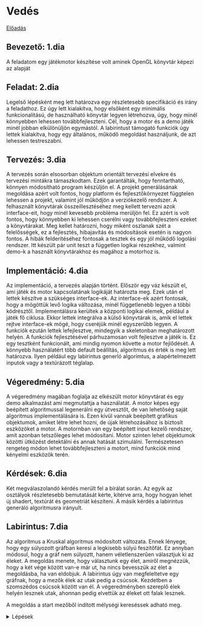 # Vedés

[Előadás](vedes.pptx)

## Bevezető: 1.dia

A feladatom egy játékmotor készítése volt aminek OpenGL könyvtár képezi az alapját

## Feladat: 2.dia

Legelső lépésként meg lett határozva egy részletesebb specifikáció és irány a feladathoz. Ez úgy lett kialakítva, hogy elsőként egy minimális funkcionalitású, de használható könyvtár legyen létrehozva, úgy, hogy minél könnyebben lehessen továbbfejleszteni. Cél, hogy a motor és a demo játék minél jobban elkülönüljön egymástól. A labirintust támogató funkciók úgy lettek kialakítva, hogy egy általános, működő megoldást használjunk, de azt lehessen testreszabni.

## Tervezés: 3.dia

A tervezés során elsosorban objektum orientált tervezési elvekre és tervezési mintákra támaszkodtam. Ezek garantálták, hogy fenntartható, könnyen módosítható program készüljön el. A projekt generálásának megoldása azért volt fontos, hogy platform és fejlesztőkörnyezet függtelen lehessen a projekt, valamint jól működjön a verziókezelő rendszer. A felhasznált könyvtárak összeillesztéséhez meg kellett tervezni azok interface-eit, hogy minél kevesebb probléma merüljön fel. Ez azért is volt fontos, hogy könnyebben ki lehessen cserélni vagy továbbfejleszteni ezeket a könyvtárakat. Meg kellet határozni, hogy miként oszlanak szét a felelősségek, ez a fejlesztés, hibajavítás és módosítások esetén is nagyon fontos.
A hibák felderítéséhez fontosak a tesztek és egy jól működő logolási rendszer. Itt készült pár unit teszt a független logikai részekhez, valmint demo-k a használt könyvtárakhoz és magához a motorhoz is.

## Implementáció: 4.dia

Az implementáció, a tervezés alapján történt. Először egy váz készült el, ami játék és motor kapcsolatának logikáját határozta meg. Ezek után el lettek készítve a szükséges interface-ek. Az interface-ek azért fontosak, hogy a mögöttük levő logika változása, minél függetlenebb legyen a többi kódrésztől. Implementálásra kerültek a központi logikai elemek, például a játék fő ciklusa. Ekkor lettek integrálva a külső könyvtárak is, amik el lettek rejtve interface-ek mögé, hogy cseréjük minél egyszerűbb legyen. A funkciók ezután lettek lefejlesztve, mindegyik a skeletonban meghatározott helyén. A funkciók fejlesztésével párhuzamosan volt fejlesztve a játék is. Ez egy tesztként funkcionált, ami mindig nyomon követte a motor fejlődését. A könnyebb használatért több default beállítás, algoritmus és érték is meg lett határozva. Ilyen például egy labirintus generló algorimtus, a alapértelmezett inputok vagy a textúrázott téglalap.

## Végeredmény: 5.dia

A végeredmény magában foglalja az elkészült motor könyvtárat és egy demo alkalmazást ami megmutattja a használatát. A motor képes egy beépített algoritmussal legenerálni egy útvesztőt, de van lehetőség saját algoritmus implementálására is. Ezen kívül vannak beépített grafikus objektumok, amiket létre lehet hozni, de újak létrehozásához is biztosít eszközöket a motor. A motornban van egy beépített input kezelő rendszer, amit azonban tetszőleges lehet módosítani. Motor szinten lehet objektumok közötti ütközést detektálni és annak hatását szimulálni. Természetesen rengeteg módon lehet továbbfejleszteni a motort, mind funkciók mind kényelmi eszközök terén.

## Kérdések: 6.dia

Két megválaszolandó kérdés merült fel a bírálat során. Az egyik az osztályok részletesebb bemutatását kérte, kitérve arra, hogy hogyan lehet új shadert, textúrát és geometriát készíteni. A másik kérdés a labirintus generáló algoritmusra irányult.


## Labirintus: 7.dia
 
Az algoritmus a Kruskal algoritmus módosított változata. Ennek lényege, hogy egy súlyozott gráfban keresi a legkisebb súlyú feszítőfát. Ez annyban módosul, hogy a gráf nem súlyoztt, hanem véletlenszerűen választjuk ki az éleket. A megoldás menete, hogy választunk egy élet, amiről megnézzük, hogy a két vége között van-e már ut, ha nincs bevesszük az élet a megoldásba, ha van eldobjuk. A labirintus úgy van megfeleltetve egy gráfnak, hogy a mezők élek az utak pedig a csúcsok. Kezdetben a szomszédos csúcsok között van él. A végeredményben szereplő élek helyén lesznek utak, ahonnan pedig elvettük az éleket ott falak lesznek.

A megoldás a start mezőből indított mélységi kereséssek adható meg.

<details>
  <summary>Lépések</summary>

1. Létrehozzuk a labirintust, egy n*m mátrix amelyiknek minden cellája tudja:
	- koordinátáját a mátrixban
	- melyik irányban helyezkedik el tőle fal
	- a megoldási útvonal része-e
	- a megoldás során volt-e már vizsgálva
	- a generálás során volt-e már vizsgálva
2. Létrehozunk egy stack tipusú tárolót a generáláshoz és egyet a megoldáshoz. A generáláshoz használt stackbe beletesszük a kiindulási cellát.
3. A generálás egy rekurzív algoritmus, aminek végfeltétele, hogy az összes mező meg lett vizsgálva, ekkor true értékkel tér vissza
4. A generálás egy iterációjában a következő lépések hajtódnak végre
	1. Az aktuális mező, ami a stack tipusú tároló legfelső eleme
	2. Összegyűjtjük az aktuális mező szomszédai közül azokat, amik még nem voltak vizsgálva
	3. Ha nincs szomszéd, akkor zsákutcába jutottunk és visszalépünk. Visszatérünk false-al és kiszedjük a stack tetejéről az aktuális elemet
	4. Ha van szomszéd, akkor kiválasztunk egyet véletlenszerűen
	5. A kiválasztott szomszéd és az aktuális elem között út lesz, azok a mezők között fal van ahol nincs út
	6. A kiválsztott szomszédot berakjuk a stack tetejére
	7. Újra meghívjuk a generáló algoritmust
5. Megoldó algoritmus a generálóhoz hasonlóan rekurzió és egy stack tároló segítségével bejárja a labirintust, amíg el nem jut a célmezőhöz
6. A generáló algoritmus tökéletes labirintust készít, vagyis bárhonann bárhova el lehet jutni

<details/>

## Osztályok részletesebb leírása: 8.dia

Új grafikus objektum létrehozásához használható, a Renderer APIban létrehozott shader és textura osztály. Ezek meghívják a megfelelő platform megfelelő függvényeit. Ezen kívül az új objektumért felelős osztálynak a GameObject-ből kell leszármaznia. Az más geometria leírásához nem készültek el a wrapper osztályok, ezeket OpenGL parancsokkal lehet megoldani.

Az osztályok négy nagyobb egységbe sorolhatóak be. Ezek a Motor, a játék, a labirintus és a platform függő kódok.

## 9. dia

A játék logikájáért és megjelenéséért felelős osztályok a motor beli osztályok leszármazottjai. Ezeken kívül a játék még használhatja RendererAPI-t, a labirintust és új parancsot rendelhet bemenetkehez. A GraphicsProfram leszármazott LabyrinthGame példányosításával jön létre a játék.

A labirintusért felelős rész áll egy osztályból aminek példányosításával létrehozható egy labirintus. Ez használ egy data, egy generáló és egy megjelenítő osztályt. A megjelenítő osztály platform függő és ő hozza létre az ütköző objektumokat is.

A platform függő rész a motorbeli interface-ek konkrét megvalósításait tartalmazza. Ilyen a rendererAPI-t megvalósító OpenGL Renderer API, a Window osztály és részben a TexturedRectangle osztály, ami tartalmaz olyan OpenGL hívásokat, amikhez még nem készült wrapper. Az inputok windows-os kezelése is itt valósul meg.

A motor leginkább alaplogikákat és interface-eket tartalmaz. Ilyen a fő ciklus, ami frissíti az adatszerkezeteket és kirajzolja amit kell. A inputok általános kezelése is itt történik. A GameObject minden olyan objektum őse, amit szeretnénk használni a játékhoz.